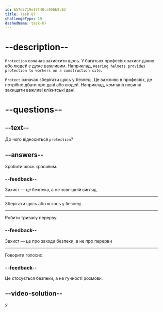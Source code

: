 ```yaml
---
id: 657e5719e17f40ca906b8c63
title: Task 87
challengeType: 19
dashedName: task-87
---
```


# --description--

`Protection` означає захистити щось. У багатьох професіях захист даних або людей є дуже важливим. Наприклад, `Wearing helmets provides protection to workers on a construction site.`

`Protect` означає зберігати щось у безпеці. Це важливо в професіях, де потрібно дбати про дані або людей. Наприклад, компанії повинні захищати важливі клієнтські дані.

# --questions--

## --text--

До чого відноситься `protection`?

## --answers--

Зробити щось красивим.

### --feedback--

Захист — це безпека, а не зовнішній вигляд.

---

Зберігати щось або когось у безпеці.

---

Робити тривалу перерву.

### --feedback--

Захист — це про заходи безпеки, а не про перерви

---

Говорити голосно.

### --feedback--

Це стосується безпеки, а не гучності розмови.

## --video-solution--

2
